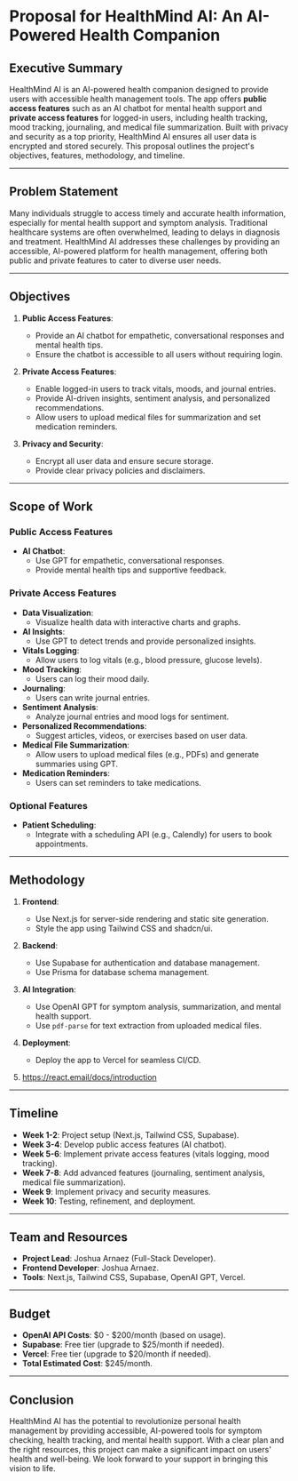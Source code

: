 # Proposal for HealthMind AI: An AI-Powered Health Companion

## Executive Summary

HealthMind AI is an AI-powered health companion designed to provide users with accessible health management tools. The app offers **public access features** such as an AI chatbot for mental health support and **private access features** for logged-in users, including health tracking, mood tracking, journaling, and medical file summarization. Built with privacy and security as a top priority, HealthMind AI ensures all user data is encrypted and stored securely. This proposal outlines the project's objectives, features, methodology, and timeline.

---

## Problem Statement

Many individuals struggle to access timely and accurate health information, especially for mental health support and symptom analysis. Traditional healthcare systems are often overwhelmed, leading to delays in diagnosis and treatment. HealthMind AI addresses these challenges by providing an accessible, AI-powered platform for health management, offering both public and private features to cater to diverse user needs.

---

## Objectives

1. **Public Access Features**:

   - Provide an AI chatbot for empathetic, conversational responses and mental health tips.
   - Ensure the chatbot is accessible to all users without requiring login.

2. **Private Access Features**:

   - Enable logged-in users to track vitals, moods, and journal entries.
   - Provide AI-driven insights, sentiment analysis, and personalized recommendations.
   - Allow users to upload medical files for summarization and set medication reminders.

3. **Privacy and Security**:
   - Encrypt all user data and ensure secure storage.
   - Provide clear privacy policies and disclaimers.

---

## Scope of Work

### Public Access Features

- **AI Chatbot**:
  - Use GPT for empathetic, conversational responses.
  - Provide mental health tips and supportive feedback.

### Private Access Features

- **Data Visualization**:
  - Visualize health data with interactive charts and graphs.
- **AI Insights**:
  - Use GPT to detect trends and provide personalized insights.
- **Vitals Logging**:
  - Allow users to log vitals (e.g., blood pressure, glucose levels).
- **Mood Tracking**:
  - Users can log their mood daily.
- **Journaling**:
  - Users can write journal entries.
- **Sentiment Analysis**:
  - Analyze journal entries and mood logs for sentiment.
- **Personalized Recommendations**:
  - Suggest articles, videos, or exercises based on user data.
- **Medical File Summarization**:
  - Allow users to upload medical files (e.g., PDFs) and generate summaries using GPT.
- **Medication Reminders**:
  - Users can set reminders to take medications.

### Optional Features

- **Patient Scheduling**:
  - Integrate with a scheduling API (e.g., Calendly) for users to book appointments.

---

## Methodology

1. **Frontend**:

   - Use Next.js for server-side rendering and static site generation.
   - Style the app using Tailwind CSS and shadcn/ui.

2. **Backend**:

   - Use Supabase for authentication and database management.
   - Use Prisma for database schema management.

3. **AI Integration**:

   - Use OpenAI GPT for symptom analysis, summarization, and mental health support.
   - Use `pdf-parse` for text extraction from uploaded medical files.

4. **Deployment**:

   - Deploy the app to Vercel for seamless CI/CD.

5. https://react.email/docs/introduction

---

## Timeline

- **Week 1-2**: Project setup (Next.js, Tailwind CSS, Supabase).
- **Week 3-4**: Develop public access features (AI chatbot).
- **Week 5-6**: Implement private access features (vitals logging, mood tracking).
- **Week 7-8**: Add advanced features (journaling, sentiment analysis, medical file summarization).
- **Week 9**: Implement privacy and security measures.
- **Week 10**: Testing, refinement, and deployment.

---

## Team and Resources

- **Project Lead**: Joshua Arnaez (Full-Stack Developer).
- **Frontend Developer**: Joshua Arnaez.
- **Tools**: Next.js, Tailwind CSS, Supabase, OpenAI GPT, Vercel.

---

## Budget

- **OpenAI API Costs**: $0 - $200/month (based on usage).
- **Supabase**: Free tier (upgrade to $25/month if needed).
- **Vercel**: Free tier (upgrade to $20/month if needed).
- **Total Estimated Cost**: $245/month.

---

## Conclusion

HealthMind AI has the potential to revolutionize personal health management by providing accessible, AI-powered tools for symptom checking, health tracking, and mental health support. With a clear plan and the right resources, this project can make a significant impact on users' health and well-being. We look forward to your support in bringing this vision to life.
